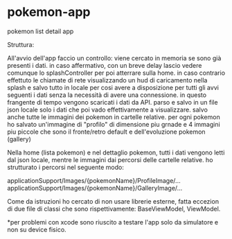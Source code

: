 # pokemon-app
pokemon list detail app

Struttura:

All'avvio dell'app faccio un controllo: viene cercato in memoria se sono già presenti i dati. in caso affermativo, con un breve delay lascio vedere comunque lo splashController per poi atterrare sulla home. in caso contrario effettuto le chiamate di rete visualizzando un hud di caricamento nella splash e salvo tutto in locale per cosi avere a disposizione per tutti gli avvi seguenti i dati senza la necessità di avere una connessione. in questo frangente di tempo vengono scaricati i dati da API. parso e salvo in un file json locale solo i dati che poi vado effettivamente a visualizzare. salvo anche tutte le immagini dei pokemon in cartelle relative. per ogni pokemon ho salvato un'immagine di "profilo" di dimensione piu grnade e 4 immagini piu piccole che sono il fronte/retro default e dell'evoluzione pokemon (gallery)

Nella home (lista pokemon) e nel dettaglio pokemon, tutti i dati vengono letti dal json locale, mentre le immagini dai percorsi delle cartelle relative.
ho strutturato i percorsi nel seguente modo: 

applicationSupport/Images/{pokemonName}/ProfileImage/...
applicationSupport/Images/{pokemonName}/GalleryImage/...

Come da istruzioni ho cercato di non usare librerie esterne, fatta eccezion di due file di classi che sono rispettivamente: BaseViewModel, ViewModel.

*per problemi con xcode sono riuscito a testare l'app solo da simulatore e non su device fisico.


